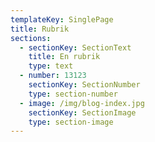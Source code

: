 ```yaml
---
templateKey: SinglePage
title: Rubrik
sections:
  - sectionKey: SectionText
    title: En rubrik
    type: text
  - number: 13123
    sectionKey: SectionNumber
    type: section-number
  - image: /img/blog-index.jpg
    sectionKey: SectionImage
    type: section-image
---
```


